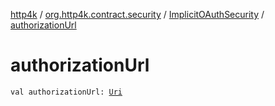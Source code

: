 [http4k](../../index.md) / [org.http4k.contract.security](../index.md) / [ImplicitOAuthSecurity](index.md) / [authorizationUrl](./authorization-url.md)

# authorizationUrl

`val authorizationUrl: `[`Uri`](../../org.http4k.core/-uri/index.md)